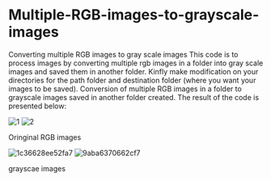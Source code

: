 # Multiple-RGB-images-to-grayscale-images

Converting multiple RGB images to gray scale images This code is to process images by converting multiple rgb images in a folder into gray scale images and saved them in another folder. Kinfly make modification on your directories for the path folder and destination folder (where you want your images to be saved).
Conversion of multiple RGB images in a folder to grayscale images saved in another folder created.  The result of the code is presented below:


![1](https://user-images.githubusercontent.com/61402731/149867845-815c83ec-d2dd-4897-bed3-8fd0adf8022d.jpg)
![2](https://user-images.githubusercontent.com/61402731/149867848-cadfb333-7095-45ee-a3d1-a0c6be3333dd.jpg)

Oringinal RGB images

![1c36628ee52fa7](https://user-images.githubusercontent.com/61402731/149867847-dc5615d1-14dd-4eb8-96a8-97eaf4a78d9c.jpg)
![9aba6370662cf7](https://user-images.githubusercontent.com/61402731/149867850-eb6f4a08-313c-4408-b11a-82140c02cb19.jpg)

grayscae images

